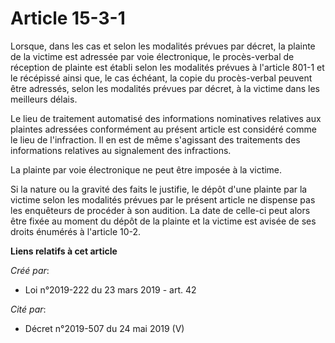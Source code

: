 # Article 15-3-1

Lorsque, dans les cas et selon les modalités prévues par décret, la plainte de la victime est adressée par voie électronique,
le procès-verbal de réception de plainte est établi selon les modalités prévues à l'article 801-1 et le récépissé ainsi que,
le cas échéant, la copie du procès-verbal peuvent être adressés, selon les modalités prévues par décret, à la victime dans
les meilleurs délais.

Le lieu de traitement automatisé des informations nominatives relatives aux plaintes adressées conformément au présent
article est considéré comme le lieu de l'infraction. Il en est de même s'agissant des traitements des informations relatives
au signalement des infractions.

La plainte par voie électronique ne peut être imposée à la victime.

Si la nature ou la gravité des faits le justifie, le dépôt d'une plainte par la victime selon les modalités prévues par le
présent article ne dispense pas les enquêteurs de procéder à son audition. La date de celle-ci peut alors être fixée au
moment du dépôt de la plainte et la victime est avisée de ses droits énumérés à l'article 10-2.

**Liens relatifs à cet article**

_Créé par_:

  - Loi n°2019-222 du 23 mars 2019 - art. 42

_Cité par_:

  - Décret n°2019-507 du 24 mai 2019 (V)
